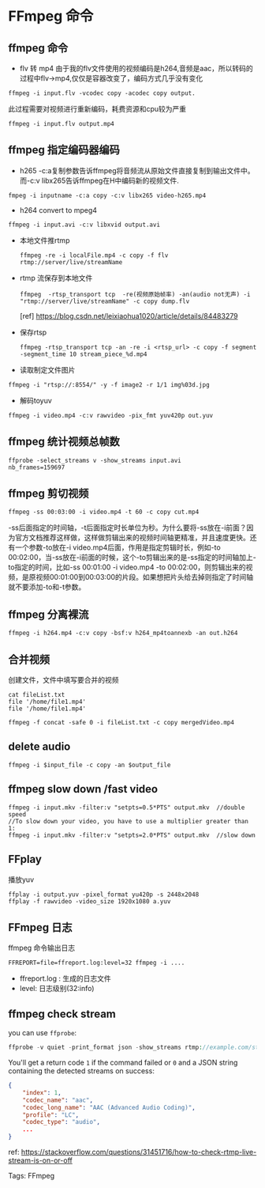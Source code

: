 # FFmpeg 命令

## ffmpeg 命令

* flv 转 mp4
  由于我的flv文件使用的视频编码是h264,音频是aac，所以转码的过程中flv->mp4,仅仅是容器改变了，编码方式几乎没有变化

```
ffmpeg -i input.flv -vcodec copy -acodec copy output.
```

此过程需要对视频进行重新编码，耗费资源和cpu较为严重

```
ffmpeg -i input.flv output.mp4 
```

## ffmpeg 指定编码器编码

* h265
  -c:a复制参数告诉ffmpeg将音频流从原始文件直接复制到输出文件中。而-c:v libx265告诉ffmpeg在H中编码新的视频文件.

```
fmpeg -i inputname -c:a copy -c:v libx265 video-h265.mp4
```

* h264 convert to mpeg4

```
ffmpeg -i input.avi -c:v libxvid output.avi
```

* 本地文件推rtmp
  
  ```
  ffmpeg -re -i localFile.mp4 -c copy -f flv rtmp://server/live/streamName
  ```

* rtmp 流保存到本地文件
  
  ```
  ffmpeg  -rtsp_transport tcp  -re(视频原始帧率) -an(audio not无声) -i "rtmp://server/live/streamName" -c copy dump.flv
  ```
  
  [ref] https://blog.csdn.net/leixiaohua1020/article/details/84483279

* 保存rtsp
  
  ```shell
  ffmpeg -rtsp_transport tcp -an -re -i <rtsp_url> -c copy -f segment -segment_time 10 stream_piece_%d.mp4
  ```
  
  

* 读取制定文件图片

```
ffmpeg -i "rtsp://:8554/" -y -f image2 -r 1/1 img%03d.jpg
```

- 解码toyuv

```shell
ffmpeg -i video.mp4 -c:v rawvideo -pix_fmt yuv420p out.yuv
```



## ffmpeg 统计视频总帧数

```
ffprobe -select_streams v -show_streams input.avi
nb_frames=159697
```

## ffmpeg 剪切视频

```
ffmpeg -ss 00:03:00 -i video.mp4 -t 60 -c copy cut.mp4
```

-ss后面指定的时间轴，-t后面指定时长单位为秒。为什么要将-ss放在-i前面？因为官方文档推荐这样做，这样做剪辑出来的视频时间轴更精准，并且速度更快。还有一个参数-to放在-i video.mp4后面，作用是指定剪辑时长，例如-to 00:02:00，当-ss放在-i前面的时候，这个-to剪辑出来的是-ss指定的时间轴加上-to指定的时间，比如-ss 00:01:00 -i video.mp4 -to 00:02:00，则剪辑出来的视频，是原视频00:01:00到00:03:00的片段。如果想把片头给去掉则指定了时间轴就不要添加-to和-t参数。

## ffmpeg 分离裸流

```
ffmpeg -i h264.mp4 -c:v copy -bsf:v h264_mp4toannexb -an out.h264
```

## 合并视频

创建文件，文件中填写要合并的视频

```shell
cat fileList.txt
file '/home/file1.mp4'
file '/home/file1.mp4' 

ffmpeg -f concat -safe 0 -i fileList.txt -c copy mergedVideo.mp4
```

## delete audio

```shell
ffmpeg -i $input_file -c copy -an $output_file
```





## ffmpeg slow down /fast video

```she
ffmpeg -i input.mkv -filter:v "setpts=0.5*PTS" output.mkv  //double speed
//To slow down your video, you have to use a multiplier greater than 1:
ffmpeg -i input.mkv -filter:v "setpts=2.0*PTS" output.mkv  //slow down
```

## FFplay

播放yuv

```shell
ffplay -i output.yuv -pixel_format yu420p -s 2448x2048
ffplay -f rawvideo -video_size 1920x1080 a.yuv
```

## FFmpeg 日志

ffmpeg 命令输出日志

```shell
FFREPORT=file=ffreport.log:level=32 ffmpeg -i ....
```

- ffreport.log : 生成的日志文件
- level: 日志级别(32:info)

## ffmpeg check stream

you can use `ffprobe`:

```php
ffprobe -v quiet -print_format json -show_streams rtmp://example.com/stream
```

You'll get a return code `1` if the command failed or `0` and a JSON string containing the detected streams on success:

```json
{
    "index": 1,
    "codec_name": "aac",
    "codec_long_name": "AAC (Advanced Audio Coding)",
    "profile": "LC",
    "codec_type": "audio",
    ...
}
```

ref: https://stackoverflow.com/questions/31451716/how-to-check-rtmp-live-stream-is-on-or-off

Tags:
  FFmpeg